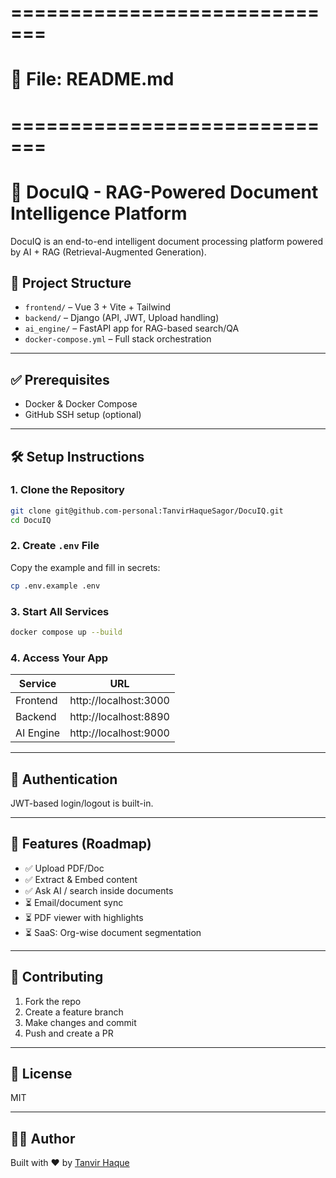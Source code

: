 # =============================
# 📄 File: README.md
# =============================

# 🚀 DocuIQ - RAG-Powered Document Intelligence Platform

DocuIQ is an end-to-end intelligent document processing platform powered by AI + RAG (Retrieval-Augmented Generation).

## 🧱 Project Structure

- `frontend/` – Vue 3 + Vite + Tailwind
- `backend/` – Django (API, JWT, Upload handling)
- `ai_engine/` – FastAPI app for RAG-based search/QA
- `docker-compose.yml` – Full stack orchestration

---

## ✅ Prerequisites

- Docker & Docker Compose
- GitHub SSH setup (optional)

---

## 🛠️ Setup Instructions

### 1. Clone the Repository

```bash
git clone git@github.com-personal:TanvirHaqueSagor/DocuIQ.git
cd DocuIQ
```

### 2. Create `.env` File

Copy the example and fill in secrets:

```bash
cp .env.example .env
```

### 3. Start All Services

```bash
docker compose up --build
```

### 4. Access Your App

| Service   | URL                     |
|-----------|--------------------------|
| Frontend  | http://localhost:3000    |
| Backend   | http://localhost:8890    |
| AI Engine | http://localhost:9000    |

---

## 🔐 Authentication

JWT-based login/logout is built-in.

---

## 📄 Features (Roadmap)

- ✅ Upload PDF/Doc
- ✅ Extract & Embed content
- ✅ Ask AI / search inside documents
- ⏳ Email/document sync
- ⏳ PDF viewer with highlights
- ⏳ SaaS: Org-wise document segmentation

---

## 🤝 Contributing

1. Fork the repo
2. Create a feature branch
3. Make changes and commit
4. Push and create a PR

---

## 📝 License
MIT

---

## 👨‍💻 Author
Built with ❤️ by [Tanvir Haque](https://github.com/TanvirHaqueSagor)